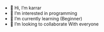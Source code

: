 - 👋 Hi, I’m karrar
- 👀 I’m interested in programming 
- 🌱 I’m currently learning (Beginner) 
- 💞️ I’m looking to collaborate With everyone 

<!---
karrarx00/karrarx00 is a ✨ special ✨ repository because its `README.md` (this file) appears on your GitHub profile.
You can click the Preview link to take a look at your changes.
--->
